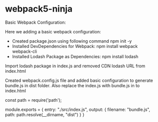 # webpack5-ninja
Basic Webpack Configuration:

Here we adding a basic webpack configuration:
- Created package.json using following command npm init -y
- Installed DevDependencies for Webpack: npm install webpack webpack-cli
- Installed Lodash Package as Dependencies: npm install lodash 

Import lodash package in index.js and removed CDN lodash URL from index.html

Created webpack.config.js file and added basic configuration to generate bundle.js in dist folder. Also replace the index.js with bundle.js in to index.html

const path = require('path');

module.exports = {
    entry: "./src/index.js",
    output: {
        filename: "bundle.js",
        path: path.resolve(__dirname, "dist")
    }
}
